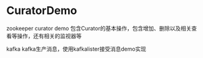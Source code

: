 # CuratorDemo
zookeeper curator demo
包含Curator的基本操作，包含增加、删除以及相关查看等操作，还有相关的监视器等

kafka
kafka生产消息，使用kafkalister接受消息demo实现
